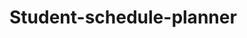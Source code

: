 # Student-schedule-planner
<!DOCTYPE html>
<html lang="en">
<head>
    <meta charset="UTF-8">
    <meta name="viewport" content="width=device-width, initial-scale=1.0">
    <title>Exam Schedule Planner</title>
    <script src="https://cdn.tailwindcss.com"></script>
    <!-- Firebase SDKs -->
    <script type="module">
        import { initializeApp } from "https://www.gstatic.com/firebasejs/11.6.1/firebase-app.js";
        import { getAuth, signInAnonymously, signInWithCustomToken, onAuthStateChanged } from "https://www.gstatic.com/firebasejs/11.6.1/firebase-auth.js";
        import { getFirestore, doc, onSnapshot, setDoc, getDoc, updateDoc } from "https://www.gstatic.com/firebasejs/11.6.1/firebase-firestore.js";
        import { setLogLevel } from "https://www.gstatic.com/firebasejs/11.6.1/firebase-firestore.js";

        // Firebase-related variables will be defined by the environment
        const appId = typeof __app_id !== 'undefined' ? __app_id : 'default-app-id';
        const firebaseConfig = typeof __firebase_config !== 'undefined' ? JSON.parse(__firebase_config) : {};
        const initialAuthToken = typeof __initial_auth_token !== 'undefined' ? __initial_auth_token : null;

        // Initialize Firebase
        const app = initializeApp(firebaseConfig);
        const auth = getAuth(app);
        const db = getFirestore(app);
        // Set log level for debugging
        setLogLevel('debug');

        let userId = null;
        let userSchedulesDocRef = null;

        // UI Elements
        const subjectInput = document.getElementById('subjectInput');
        const examDateInput = document.getElementById('examDateInput');
        const scheduleContainer = document.getElementById('scheduleContainer');
        const userIdDisplay = document.getElementById('userIdDisplay');
        const messageBox = document.getElementById('messageBox');
        const messageText = document.getElementById('messageText');
        const messageCloseBtn = document.getElementById('messageCloseBtn');

        // Function to show a custom message box instead of alert()
        const showMessage = (text) => {
            messageText.textContent = text;
            messageBox.classList.remove('hidden');
        };

        messageCloseBtn.addEventListener('click', () => {
            messageBox.classList.add('hidden');
        });

        // Add a subject to the schedule
        const addSubject = async () => {
            const subjectName = subjectInput.value.trim();
            const examDate = examDateInput.value;

            if (subjectName && examDate) {
                try {
                    // Get current data from Firestore
                    const docSnap = await getDoc(userSchedulesDocRef);
                    const currentData = docSnap.exists() ? docSnap.data() : { subjects: [] };

                    const newSubject = {
                        name: subjectName,
                        examDate: examDate,
                        tasks: []
                    };
                    currentData.subjects.push(newSubject);

                    // Save the updated data back to Firestore
                    await setDoc(userSchedulesDocRef, currentData);
                    subjectInput.value = '';
                    examDateInput.value = '';
                } catch (e) {
                    console.error("Error adding subject: ", e);
                    showMessage("Error adding subject. Please try again.");
                }
            } else {
                showMessage("Please enter both a subject name and an exam date.");
            }
        };

        // Add a task to a specific subject
        const addTask = async (subjectIndex, taskDescription) => {
            if (taskDescription) {
                try {
                    const docSnap = await getDoc(userSchedulesDocRef);
                    if (docSnap.exists()) {
                        const currentData = docSnap.data();
                        const subject = currentData.subjects[subjectIndex];
                        if (subject) {
                            const newDate = new Date().toISOString().split('T')[0];
                            subject.tasks.push({
                                description: taskDescription,
                                date: newDate
                            });
                            await updateDoc(userSchedulesDocRef, {
                                subjects: currentData.subjects
                            });
                        }
                    }
                } catch (e) {
                    console.error("Error adding task: ", e);
                    showMessage("Error adding task. Please try again.");
                }
            }
        };

        // Render the schedule from Firestore data
        const renderSchedule = (data) => {
            scheduleContainer.innerHTML = '';
            const subjects = data.subjects || [];

            if (subjects.length === 0) {
                scheduleContainer.innerHTML = '<p class="text-center text-gray-500 mt-8">No subjects added yet. Start planning!</p>';
                return;
            }

            subjects.sort((a, b) => new Date(a.examDate) - new Date(b.examDate));

            subjects.forEach((subject, subjectIndex) => {
                const subjectCard = document.createElement('div');
                subjectCard.className = 'bg-white p-6 rounded-lg shadow-md mb-6';
                subjectCard.innerHTML = `
                    <div class="flex flex-col sm:flex-row items-start sm:items-center justify-between mb-4">
                        <h2 class="text-2xl font-semibold text-gray-800">${subject.name}</h2>
                        <span class="text-sm font-medium text-purple-600 bg-purple-100 px-3 py-1 rounded-full mt-2 sm:mt-0">Exam Date: ${subject.examDate}</span>
                    </div>
                    <div class="mb-4">
                        <label class="block text-sm font-medium text-gray-700">Add a task:</label>
                        <div class="flex items-center space-x-2 mt-1">
                            <input type="text" placeholder="e.g., Review Chapter 5" class="task-input flex-1 px-4 py-2 border rounded-md focus:ring focus:ring-purple-200 focus:outline-none">
                            <button class="add-task-btn bg-purple-500 text-white p-2 rounded-full hover:bg-purple-600 transition-colors duration-200" data-subject-index="${subjectIndex}">
                                <svg xmlns="http://www.w3.org/2000/svg" class="h-5 w-5" viewBox="0 0 20 20" fill="currentColor">
                                  <path fill-rule="evenodd" d="M10 5a1 1 0 011 1v3h3a1 1 0 110 2h-3v3a1 1 0 11-2 0v-3H6a1 1 0 110-2h3V6a1 1 0 011-1z" clip-rule="evenodd" />
                                </svg>
                            </button>
                        </div>
                    </div>
                    <div class="tasks-list-container">
                        <ul class="tasks-list space-y-3"></ul>
                    </div>
                `;

                const tasksList = subjectCard.querySelector('.tasks-list');
                const sortedTasks = subject.tasks.sort((a, b) => new Date(a.date) - new Date(b.date));

                sortedTasks.forEach(task => {
                    const taskItem = document.createElement('li');
                    taskItem.className = 'flex items-center justify-between bg-gray-50 p-3 rounded-lg border border-gray-200 shadow-sm';
                    taskItem.innerHTML = `
                        <div>
                            <p class="text-gray-900">${task.description}</p>
                            <span class="text-xs text-gray-500 mt-1 block">Date: ${task.date}</span>
                        </div>
                    `;
                    tasksList.appendChild(taskItem);
                });

                subjectCard.querySelector('.add-task-btn').addEventListener('click', (e) => {
                    const taskInput = e.target.closest('.add-task-btn').previousElementSibling;
                    const subjectIndex = e.target.closest('.add-task-btn').dataset.subjectIndex;
                    addTask(subjectIndex, taskInput.value.trim());
                    taskInput.value = '';
                });

                scheduleContainer.appendChild(subjectCard);
            });
        };

        // Main app initialization function
        const initApp = async () => {
            onAuthStateChanged(auth, async (user) => {
                if (user) {
                    userId = user.uid;
                    userIdDisplay.textContent = `User ID: ${userId}`;
                    userSchedulesDocRef = doc(db, `/artifacts/${appId}/users/${userId}/schedules/my_schedule`);

                    // Set up a real-time listener for the user's schedule document
                    onSnapshot(userSchedulesDocRef, (docSnap) => {
                        if (docSnap.exists()) {
                            renderSchedule(docSnap.data());
                        } else {
                            renderSchedule({ subjects: [] });
                        }
                    }, (error) => {
                        console.error("Error listening to schedule changes: ", error);
                        showMessage("Error in real-time updates. Please refresh the page.");
                    });
                } else {
                    // Sign in anonymously if there's no auth token
                    try {
                        if (initialAuthToken) {
                            await signInWithCustomToken(auth, initialAuthToken);
                        } else {
                            await signInAnonymously(auth);
                        }
                    } catch (e) {
                        console.error("Error during authentication: ", e);
                        showMessage("Authentication failed. Please check your connection and try again.");
                    }
                }
            });

            document.getElementById('addSubjectBtn').addEventListener('click', addSubject);
        };

        // Start the app when the window loads
        window.onload = initApp;
    </script>
    <style>
        body {
            font-family: 'Inter', sans-serif;
        }
        .message-box {
            position: fixed;
            top: 20px;
            left: 50%;
            transform: translateX(-50%);
            z-index: 1000;
            transition: all 0.3s ease-in-out;
        }
    </style>
</head>
<body class="bg-gray-100 min-h-screen p-4 flex flex-col items-center">

    <!-- Message Box (hidden by default) -->
    <div id="messageBox" class="message-box hidden bg-red-500 text-white px-6 py-3 rounded-lg shadow-xl flex items-center justify-between space-x-4">
        <p id="messageText" class="font-medium"></p>
        <button id="messageCloseBtn" class="bg-transparent border-none text-white opacity-70 hover:opacity-100 transition-opacity duration-200">
            <svg xmlns="http://www.w3.org/2000/svg" class="h-5 w-5" viewBox="0 0 20 20" fill="currentColor">
                <path fill-rule="evenodd" d="M4.293 4.293a1 1 0 011.414 0L10 8.586l4.293-4.293a1 1 0 111.414 1.414L11.414 10l4.293 4.293a1 1 0 01-1.414 1.414L10 11.414l-4.293 4.293a1 1 0 01-1.414-1.414L8.586 10 4.293 5.707a1 1 0 010-1.414z" clip-rule="evenodd" />
            </svg>
        </button>
    </div>

    <!-- Header & User ID Display -->
    <header class="w-full max-w-4xl text-center mb-8">
        <h1 class="text-4xl font-extrabold text-gray-900 mb-2">Exam Schedule Planner</h1>
        <p class="text-gray-600 mb-4">Organize your study plan and prepare for success!</p>
        <div class="bg-blue-100 text-blue-800 text-xs font-semibold px-2.5 py-0.5 rounded-full inline-block mt-2">
            <span id="userIdDisplay">Loading User ID...</span>
        </div>
    </header>

    <!-- Main Content Area -->
    <main class="w-full max-w-4xl space-y-8">
        <!-- Input Form to Add Subjects -->
        <section class="bg-white p-6 rounded-lg shadow-md border border-gray-200">
            <h2 class="text-2xl font-semibold text-gray-800 mb-4">Add a New Subject</h2>
            <div class="grid grid-cols-1 md:grid-cols-2 gap-4">
                <input type="text" id="subjectInput" placeholder="Enter subject name (e.g., Physics)" class="px-4 py-2 border rounded-md focus:ring focus:ring-purple-200 focus:outline-none">
                <input type="date" id="examDateInput" class="px-4 py-2 border rounded-md focus:ring focus:ring-purple-200 focus:outline-none">
            </div>
            <button id="addSubjectBtn" class="mt-4 w-full bg-purple-600 text-white font-bold py-2 px-4 rounded-md shadow-lg hover:bg-purple-700 transition-colors duration-200 transform hover:scale-105">
                Add Subject to Schedule
            </button>
        </section>

        <!-- Schedule Display Area -->
        <section id="scheduleContainer" class="space-y-6">
            <!-- Schedule cards will be rendered here by JavaScript -->
        </section>
    </main>

</body>
</html>
